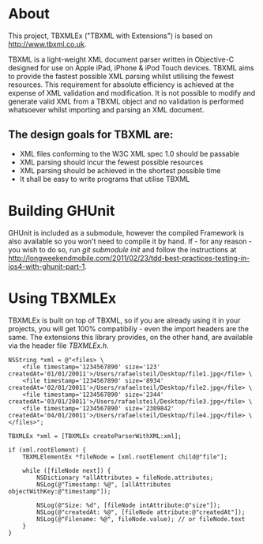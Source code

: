 About
=====

This project, TBXMLEx ("TBXML with Extensions") is based on http://www.tbxml.co.uk.

TBXML is a light-weight XML document parser written in Objective-C designed for use on Apple iPad, iPhone & iPod Touch devices. TBXML aims to provide the fastest possible XML parsing whilst utilising the fewest resources. This requirement for absolute efficiency is achieved at the expense of XML validation and modification. It is not possible to modify and generate valid XML from a TBXML object and no validation is performed whatsoever whilst importing and parsing an XML document.


The design goals for TBXML are:
-------------------------------
* XML files conforming to the W3C XML spec 1.0 should be passable
* XML parsing should incur the fewest possible resources
* XML parsing should be achieved in the shortest possible time
* It shall be easy to write programs that utilise TBXML

Building GHUnit
===============
GHUnit is included as a submodule, however the compiled Framework is also available so you won't need to compile it by hand. If - for any reason - you wish to do so, run *git submodule init* and follow the instructions at http://longweekendmobile.com/2011/02/23/tdd-best-practices-testing-in-ios4-with-ghunit-part-1.

Using TBXMLEx
=============
TBXMLEx is built on top of TBXML, so if you are already using it in your projects, you will get 100% compatibiliy - even the import headers are the same. The extensions this library provides, on the other hand, are available via the header file *TBXMLEx.h*. 

~~~~~~ {objective-c}
NSString *xml = @"<files> \
	<file timestamp='1234567890' size='123' createdAt='01/01/20011'>/Users/rafaelsteil/Desktop/file1.jpg</file> \
	<file timestamp='1234567890' size='8934' createdAt='02/01/20011'>/Users/rafaelsteil/Desktop/file2.jpg</file> \
	<file timestamp='1234567890' size='2344' createdAt='03/01/20011'>/Users/rafaelsteil/Desktop/file3.jpg</file> \
	<file timestamp='1234567890' size='2309842' createdAt='04/01/20011'>/Users/rafaelsteil/Desktop/file4.jpg</file> \
</files>";

TBXMLEx *xml = [TBXMLEx createParserWithXML:xml];

if (xml.rootElement) {
	TBXMLElementEx *fileNode = [xml.rootElement child@"file"];

	while ([fileNode next]) {
		NSDictionary *allAttributes = fileNode.attributes;
		NSLog(@"Timestamp: %@", [allAttributes objectWithKey:@"timestamp"]);
	
		NSLog(@"Size: %d", [fileNode intAttribute:@"size"]);
		NSLog(@"createdAt: %@", [fileNode attribute:@"createdAt"]);
		NSLog(@"Filename: %@", fileNode.value); // or fileNode.text
	}
}
~~~~~~
